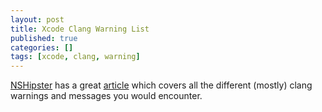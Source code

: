 ```yaml
---
layout: post
title: Xcode Clang Warning List
published: true
categories: []
tags: [xcode, clang, warning]
---
```

[NSHipster](http://nshipster.com/) has a great [article](http://nshipster.com/clang-diagnostics) which covers all the different (mostly) clang warnings and messages you would encounter.
